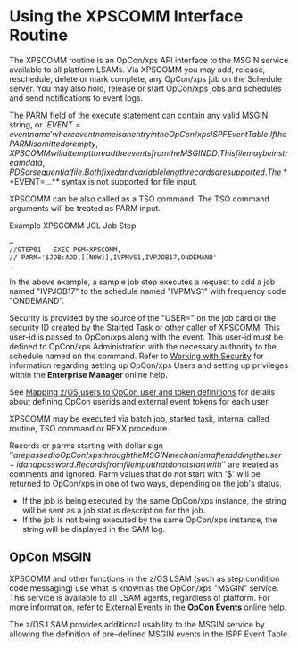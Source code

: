 # Using the XPSCOMM Interface Routine

The XPSCOMM routine is an OpCon/xps API interface to the MSGIN service available to all platform LSAMs. Via XPSCOMM you may add, release, reschedule, delete or mark complete, any OpCon/xps job on the Schedule server. You may also hold, release or start OpCon/xps jobs and schedules and send notifications to event logs.

The PARM field of the execute statement can contain any valid MSGIN string, or '$EVENT=eventname' where eventname is an entry in the OpCon/xps ISPF Event Table. If the PARM is omitted or empty, XPSCOMM will attempt to read the events from the MSGIN DD. This file may be instream data, PDS or sequential file. Both fixed and variable length records are supported. The **$EVENT=...** syntax is not supported for file input.


XPSCOMM can be also called as a TSO command. The TSO command arguments will be treated as PARM input.

Example XPSCOMM JCL Job Step

```jcl
…
//STEP01   EXEC PGM=XPSCOMM,
// PARM='$JOB:ADD,[[NOW]],IVPMVS1,IVPJOB17,ONDEMAND'
…
```

In the above example, a sample job step executes a request to add a job named "IVPJOB17" to the schedule named "IVPMVS1" with frequency code "ONDEMAND".

Security is provided by the source of the "USER=" on the job card or the security ID created by the Started Task or other caller of XPSCOMM. This user-id is passed to OpCon/xps along with the event. This user-id must be defined to OpCon/xps Administration with the necessary authority to the schedule named on the command. Refer to [Working with Security](https://help.smatechnologies.com/opcon/core/latest/UI/Enterprise-Manager/Working-with-Security.md#top) for information regarding setting up OpCon/xps Users and setting up privileges within the **Enterprise Manager** online help.

See [Mapping z/OS users to OpCon user and token definitions](mapping.md) for details about defining OpCon userids and external event tokens for each user.

XPSCOMM may be executed via batch job, started task, internal called routine, TSO command or REXX procedure.

Records or parms starting with dollar sign '$' are passed to OpCon/xps through the MSGIN mechanism after adding the user-id and password. Records from file input that do not start with '$' are treated as comments and ignored. Parm values that do not start with '$' will be returned to OpCon/xps in one of two ways, depending on the job's status.

- If the job is being executed by the same OpCon/xps instance, the string will be sent as a job status description for the job.
- If the job is not being executed by the same OpCon/xps instance, the string will be displayed in the SAM log.

## OpCon MSGIN

XPSCOMM and other functions in the z/OS LSAM (such as step condition code messaging) use what is known as the OpCon/xps "MSGIN" service. This service is available to all LSAM agents, regardless of platform. For more information, refer to [External Events](https://help.smatechnologies.com/opcon/core/latest/OpCon-Events/Defining-Events.md#External) in the **OpCon Events** online help.

The z/OS LSAM provides additional usability to the MSGIN service by allowing the definition of pre-defined MSGIN events in the ISPF Event Table.

